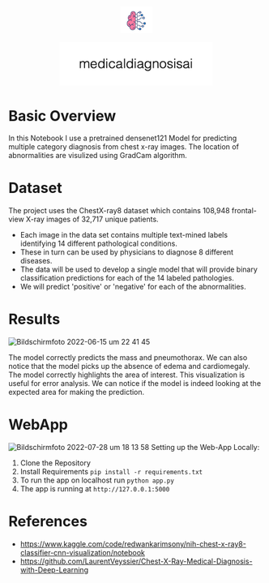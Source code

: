 <p align="center"><img width=12.5% src="https://github.com/eduardmagerusan/medicaldiagnosisai/blob/fd2727a6bc66a47773a5962dcaf8f9b78b7680a2/media/40489153.jpg"></p>
<p align="center"><img width=60% src="https://github.com/eduardmagerusan/medicaldiagnosisai/blob/eaea30925e5f314aad4e474a48a9d35caf627b19/media/medicaldiagnosisai.png"></p>


# Basic Overview
In this Notebook I use a pretrained densenet121 Model for predicting multiple category diagnosis from chest x-ray images. The location of 
abnormalities are visulized using GradCam algorithm. 

# Dataset
The project uses the ChestX-ray8 dataset which contains 108,948 frontal-view X-ray images of 32,717 unique patients.
- Each image in the data set contains multiple text-mined labels identifying 14 different pathological conditions.
- These in turn can be used by physicians to diagnose 8 different diseases.
- The data will be used to develop a single model that will provide binary classification predictions for each of the 14 labeled pathologies.
- We will predict 'positive' or 'negative' for each of the abnormalities.

# Results
![Bildschirmfoto 2022-06-15 um 22 41 45](https://user-images.githubusercontent.com/84686184/173923155-12b3c43c-17b4-432c-b697-9cec70a2d110.png)

The model correctly predicts the mass and pneumothorax. We can also notice that the model picks up the absence of edema and cardiomegaly. The model 
correctly highlights the area of interest. This visualization is useful for error analysis. We can notice if the model is indeed looking at the expected 
area for making the prediction. 

# WebApp
![Bildschirmfoto 2022-07-28 um 18 13 58](https://user-images.githubusercontent.com/84686184/181587547-c9cd23ba-e93b-41a6-9417-9c017a696ba6.png)
Setting up the Web-App Locally:
1. Clone the Repository
2. Install Requirements `pip install -r requirements.txt`
3. To run the app on localhost run `python app.py`
4. The app is running at `http://127.0.0.1:5000`

# References
- https://www.kaggle.com/code/redwankarimsony/nih-chest-x-ray8-classifier-cnn-visualization/notebook
- https://github.com/LaurentVeyssier/Chest-X-Ray-Medical-Diagnosis-with-Deep-Learning
